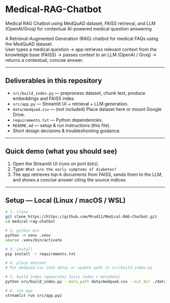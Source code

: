 
# Medical-RAG-Chatbot
Medical RAG Chatbot using MedQuAD dataset, FAISS retrieval, and LLM (OpenAI/Groq) for contextual AI-powered medical question answering

A Retrieval-Augmented Generation (RAG) chatbot for medical FAQs using the MedQuAD dataset.  
User types a medical question → app retrieves relevant context from the knowledge base (FAISS) → passes context to an LLM (OpenAI / Groq) → returns a contextual, concise answer.

---

## Deliverables in this repository
- `src/build_index.py` — preprocess dataset, chunk text, produce embeddings and FAISS index.
- `src/app.py` — Streamlit UI + retrieval + LLM generation.
- `data/medquad.csv` — (not included) Place dataset here or mount Google Drive.
- `requirements.txt` — Python dependencies.
- `README.md` — setup & run instructions (this file).
- Short design decisions & troubleshooting guidance.

---

## Quick demo (what you should see)
1. Open the Streamlit UI (runs on port `8501`).
2. Type: `What are the early symptoms of diabetes?`
3. The app retrieves top-k documents from FAISS, sends them to the LLM, and shows a concise answer citing the source indices.

---

## Setup — Local (Linux / macOS / WSL)
```bash
# 1. clone
git clone https://https://github.com/Mrud11/Medical-RAG-Chatbot.git
cd medical-rag-chatbot

# 2. python env
python -m venv .venv
source .venv/bin/activate

# 3. install
pip install -r requirements.txt

# 4. place dataset
# Put medquad.csv into data/ or update path in src/build_index.py

# 5. build index (generates faiss index + metadata)
python src/build_index.py --data_path data/medquad.csv --out_dir ./data

# 6. run app
streamlit run src/app.pyz



